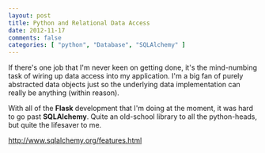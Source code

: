 ```yaml
---
layout: post
title: Python and Relational Data Access
date: 2012-11-17
comments: false
categories: [ "python", "Database", "SQLAlchemy" ]
---
```


If there's one job that I'm never keen on getting done, it's the mind-numbing task of wiring up data access into my application. I'm a big fan of purely abstracted data objects just so the underlying data implementation can really be anything (within reason).

With all of the <strong>Flask</strong> development that I'm doing at the moment, it was hard to go past <strong>SQLAlchemy</strong>. Quite an old-school library to all the python-heads, but quite the lifesaver to me.

<a href="http://www.sqlalchemy.org/features.html">http://www.sqlalchemy.org/features.html</a>